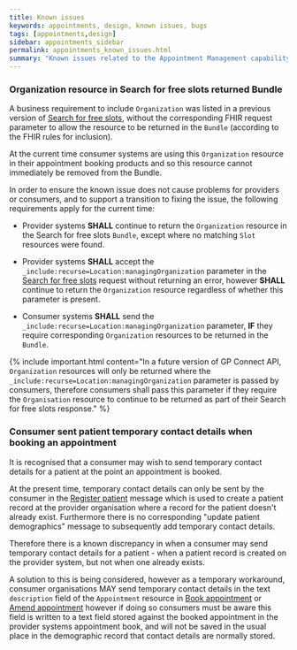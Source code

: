 ```yaml
---
title: Known issues
keywords: appointments, design, known issues, bugs
tags: [appointments,design]
sidebar: appointments_sidebar
permalink: appointments_known_issues.html
summary: "Known issues related to the Appointment Management capability"
---
```


### Organization resource in Search for free slots returned Bundle

A business requirement to include `Organization` was listed in a previous version of [Search for free slots](appointments_use_case_search_for_free_slots.html), without the corresponding FHIR request parameter to allow the resource to be returned in the `Bundle` (according to the FHIR rules for inclusion).

At the current time consumer systems are using this `Organization` resource in their appointment booking products and so this resource cannot immediately be removed from the Bundle.

In order to ensure the known issue does not cause problems for providers or consumers, and to support a transition to fixing the issue, the following requirements apply for the current time:

- Provider systems **SHALL** continue to return the `Organization` resource in the Search for free slots `Bundle`, except where no matching `Slot` resources were found.

- Provider systems **SHALL** accept the `_include:recurse=Location:managingOrganization` parameter in the [Search for free slots](appointments_use_case_search_for_free_slots.html) request without returning an error, however **SHALL** continue to return the `Organization` resource regardless of whether this parameter is present.

- Consumer systems **SHALL** send the `_include:recurse=Location:managingOrganization` parameter, **IF** they require corresponding `Organization` resources to be returned in the `Bundle`.

{% include important.html content="In a future version of GP Connect API, `Organization` resources will only be returned where the `_include:recurse=Location:managingOrganization` parameter is passed by consumers, therefore consumers shall pass this parameter if they require the `Organisation` resource to continue to be returned as part of their Search for free slots response." %}

### Consumer sent patient temporary contact details when booking an appointment

It is recognised that a consumer may wish to send temporary contact details for a patient at the point an appointment is booked.

At the present time, temporary contact details can only be sent by the consumer in the [Register patient](foundations_use_case_register_a_patient.html) message which is used to create a patient record at the provider organisation where a record for the patient doesn't already exist.  Furthermore there is no corresponding "update patient demographics" message to subsequently add temporary contact details.

Therefore there is a known discrepancy in when a consumer may send temporary contact details for a patient - when a patient record is created on the provider system, but not when one already exists.

A solution to this is being considered, however as a temporary workaround, consumer organisations MAY send temporary contact details in the text `description` field of the `Appointment` resource in [Book appointment](appointments_use_case_book_an_appointment.html) or [Amend appointment](appointments_use_case_amend_an_appointment.html) however if doing so consumers must be aware this field is written to a text field stored against the booked appointment in the provider systems appointment book, and will not be saved in the usual place in the demographic record that contact details are normally stored.
